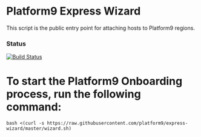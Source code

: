 # Platform9 Express Wizard
This script is the public entry point for attaching hosts to Platform9 regions.

### Status
[![Build Status](https://travis-ci.com/platform9/express-wizard.svg?branch=master)](https://travis-ci.com/platform9/express-wizard)

# To start the Platform9 Onboarding process, run the following command:
```
bash <(curl -s https://raw.githubusercontent.com/platform9/express-wizard/master/wizard.sh)
```

